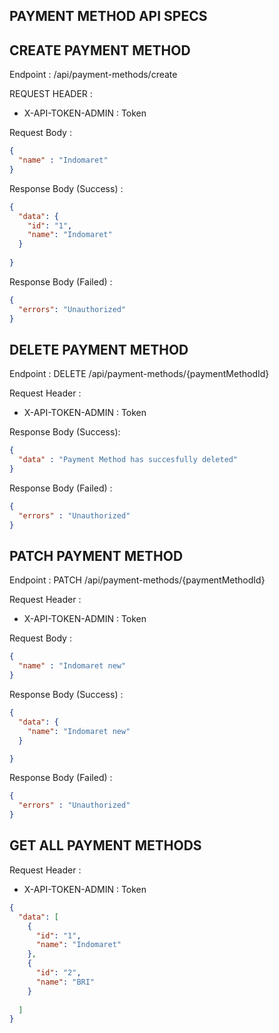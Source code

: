 ## PAYMENT METHOD API SPECS

## CREATE PAYMENT METHOD

Endpoint : /api/payment-methods/create

REQUEST HEADER : 

- X-API-TOKEN-ADMIN : Token

Request Body : 

```json
{
  "name" : "Indomaret"
}
```

Response Body (Success) :

```json
{
  "data": {
    "id": "1",
    "name": "Indomaret"
  }
  
}
```

Response Body (Failed) :

```json
{
  "errors": "Unauthorized"
}
```

## DELETE PAYMENT METHOD 

Endpoint : DELETE /api/payment-methods/{paymentMethodId}

Request Header : 

- X-API-TOKEN-ADMIN : Token

Response Body (Success): 

```json
{
  "data" : "Payment Method has succesfully deleted"
}
```

Response Body (Failed) :

```json
{
  "errors" : "Unauthorized"
}
```

## PATCH PAYMENT METHOD 

Endpoint : PATCH /api/payment-methods/{paymentMethodId}

Request Header :

- X-API-TOKEN-ADMIN : Token

Request Body :

```json
{
  "name" : "Indomaret new"
}
```

Response Body (Success) :

```json
{
  "data": {
    "name": "Indomaret new"
  }

}
```

Response Body (Failed) :

```json
{
  "errors" : "Unauthorized"
}
```

## GET ALL PAYMENT METHODS

Request Header : 

- X-API-TOKEN-ADMIN : Token

```json
{
  "data": [
    {
      "id": "1",
      "name": "Indomaret"
    },
    {
      "id": "2",
      "name": "BRI"
    }
    
  ]
}
```




